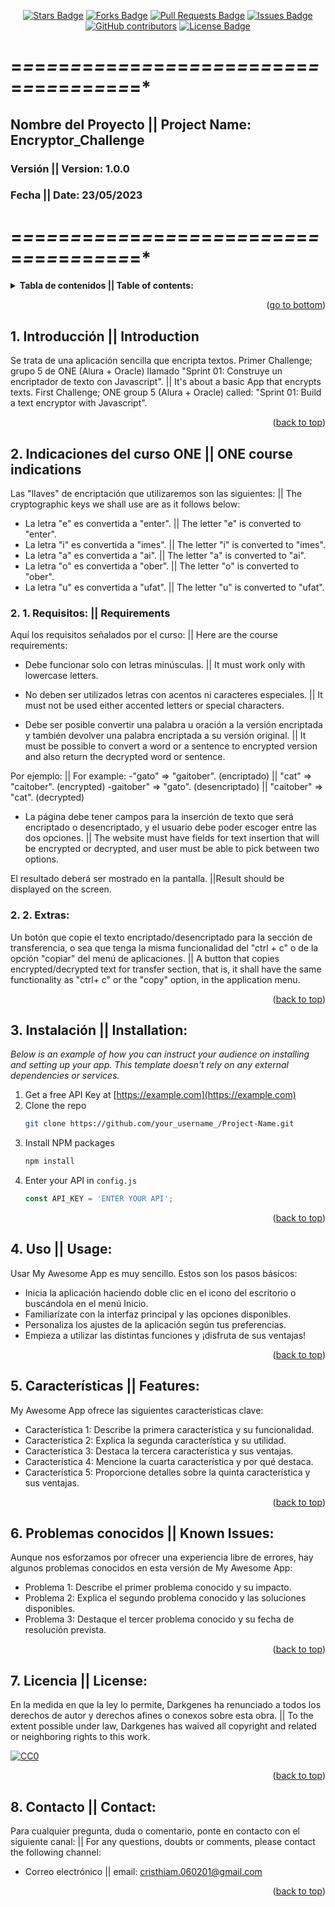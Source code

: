 <a name = "readme-top"></a>

<!--
This was based in Best-README-Template[https://github.com/othneildrew/Best-README-Template/blob/master/README.md#readme-top], and [https://github.com/abhisheknaiidu/awesome-github-profile-readme/blob/master/README.md] 
-->

<!-- Project Shields -->

<div align = "center">
<!-- Stars -->
<a href = "https://github.com/Darkgenes/encryptor_challenge_1_alura/stargazers"><img src = "https://img.shields.io/github/stars/Darkgenes/encryptor_challenge_1_alura" alt = "Stars Badge"/></a>
<!-- Forks -->
<a href = "https://github.com/Darkgenes/encryptor_challenge_1_alura/network/members"><img src = "https://img.shields.io/github/forks/Darkgenes/encryptor_challenge_1_alura" alt = "Forks Badge"/></a>
<!-- Pull requests -->
<a href = "https://github.com/Darkgenes/encryptor_challenge_1_alura/pulls"><img src = "https://img.shields.io/github/issues-pr/Darkgenes/encryptor_challenge_1_alura" alt = "Pull Requests Badge"/></a>
<!-- Issues -->
<a href = "https://github.com/Darkgenes/encryptor_challenge_1_alura/issues"><img src = "https://img.shields.io/github/issues/Darkgenes/encryptor_challenge_1_alura" alt = "Issues Badge"/></a>
<!-- Contribuitors -->
<a href = "https://github.com/Darkgenes/encryptor_challenge_1_alura/graphs/contributors"><img alt = "GitHub contributors" src = "https://img.shields.io/github/contributors/Darkgenes/encryptor_challenge_1_alura?color=2b9348"></a>
<!-- License -->
<a href = "https://github.com/Darkgenes/encryptor_challenge_1_alura/blob/main/LICENSE.txt"><img src = "https://img.shields.io/badge/License-MIT-yellow.svg" alt = "License Badge"/></a>

</div>  

# =*=*=*=*=*=*=*=*=*=*=*=*=*=*=*=*=*=*=*=*=*=*=*=*=*=*=*=*=*=*=*=*=*=*=*=*=*

<h2>Nombre del Proyecto || Project Name: Encryptor_Challenge</h2>
<h3>Versión || Version: 1.0.0</h3>
<h3>Fecha || Date: 23/05/2023</h3>

# =*=*=*=*=*=*=*=*=*=*=*=*=*=*=*=*=*=*=*=*=*=*=*=*=*=*=*=*=*=*=*=*=*=*=*=*=*

<details>
  <summary><b>Tabla de contenidos || Table of contents:</b></summary>
  <ol>
    <li>
      <a href = "#1-introducción--introduction">Introducción || Introduction</a>
    </li>
    <li>
      <a href = "#2-indicaciones-del-curso-one--one-course-indications">Indicaciones del curso ONE || ONE course indications</a>
      <ul>
        <li><a href = "#2-1-requisitos--requirements">Requisitos || Requirements</a></li>
        <li><a href = "#2-2-extras">Extras:</a></li>
      </ul>
    </li>
    <li><a href = "#3-instalación--installation">Instalación || Installation</a></li>
    <li><a href = "#4-uso--usage">Uso || Usage</a></li>
    <li><a href = "#5-características--features">Características || Features</a></li>
    <li><a href = "#6-problemas-conocidos--known-issues">Problemas conocidos || Known Issues</a></li>
    <li><a href = "#7-licencia--license">Licencia || License</a></li>
    <li><a href = "#8-contacto--contact">Contacto || Contact</a></li>
  </ol>
</details>

<p align = "right">(<a href = "#readme-bottom">go to bottom</a>)</p>

## 1. Introducción || Introduction

Se trata de una aplicación sencilla que encripta textos. Primer Challenge; grupo 5 de ONE (Alura + Oracle) llamado "Sprint 01: Construye un encriptador de texto con Javascript". || It's about a basic App that encrypts texts. First Challenge; ONE group 5 (Alura + Oracle) called: "Sprint 01: Build a text encryptor with Javascript". 

<p align = "right">(<a href = "#readme-top">back to top</a>)</p>

## 2. Indicaciones del curso ONE || ONE course indications

Las "llaves" de encriptación que utilizaremos son las siguientes: || The cryptographic keys we shall use are as it follows below:

* La letra "e" es convertida a "enter". || The letter "e" is converted to "enter".
* La letra "i" es convertida a "imes". || The letter "i" is converted to "imes".
* La letra "a" es convertida a "ai". || The letter "a" is converted to "ai".
* La letra "o" es convertida a "ober". || The letter "o" is converted to "ober".
* La letra "u" es convertida a "ufat". || The letter "u" is converted to "ufat".

### 2. 1. Requisitos: || Requirements

Aquí los requisitos señalados por el curso: || Here are the course requirements:

* Debe funcionar solo con letras minúsculas. || It must work only with lowercase letters.

* No deben ser utilizados letras con acentos ni caracteres especiales. || It must not be used either accented letters or special characters.

* Debe ser posible convertir una palabra u oración a la versión encriptada y también devolver una palabra encriptada a su versión original. || It must be possible to convert a word or a sentence to encrypted version and also return the decrypted word or sentence.

Por ejemplo: || For example:
-"gato" => "gaitober". (encriptado) || "cat" => "caitober". (encrypted)
-gaitober" => "gato". (desencriptado) || "caitober" => "cat". (decrypted)

* La página debe tener campos para la inserción de texto que será encriptado o desencriptado, y el usuario debe poder escoger entre las dos opciones. || The website must have fields for text insertion that will be encrypted or decrypted, and user must be able to pick between two options.

El resultado deberá ser mostrado en la pantalla. ||Result should be displayed on the screen.

### 2. 2. Extras:

Un botón que copie el texto encriptado/desencriptado para la sección de transferencia, o sea que tenga la misma funcionalidad del "ctrl + c" o de la opción "copiar" del menú de aplicaciones. || A button that copies encrypted/decrypted text for transfer section, that is, it shall have the same functionality as "ctrl+ c" or the "copy" option, in the application menu.

<p align = "right">(<a href = "#readme-top">back to top</a>)</p>

## 3. Instalación || Installation:

_Below is an example of how you can instruct your audience on installing and setting up your app. This template doesn't rely on any external dependencies or services._

1. Get a free API Key at [https://example.com](https://example.com)
2. Clone the repo
   ```sh
   git clone https://github.com/your_username_/Project-Name.git
   ```
3. Install NPM packages
   ```sh
   npm install
   ```
4. Enter your API in `config.js`
   ```js
   const API_KEY = 'ENTER YOUR API';
   ```

<p align = "right">(<a href = "#readme-top">back to top</a>)</p>

## 4. Uso || Usage:

Usar My Awesome App es muy sencillo. Estos son los pasos básicos:
- Inicia la aplicación haciendo doble clic en el icono del escritorio o buscándola en el menú Inicio.
- Familiarízate con la interfaz principal y las opciones disponibles.
- Personaliza los ajustes de la aplicación según tus preferencias.
- Empieza a utilizar las distintas funciones y ¡disfruta de sus ventajas!

<p align = "right">(<a href = "#readme-top">back to top</a>)</p>

## 5. Características || Features:

My Awesome App ofrece las siguientes características clave:
- Característica 1: Describe la primera característica y su funcionalidad.
- Característica 2: Explica la segunda característica y su utilidad.
- Característica 3: Destaca la tercera característica y sus ventajas.
- Característica 4: Mencione la cuarta característica y por qué destaca.
- Característica 5: Proporcione detalles sobre la quinta característica y sus ventajas.

<p align = "right">(<a href = "#readme-top">back to top</a>)</p>

## 6. Problemas conocidos || Known Issues:

Aunque nos esforzamos por ofrecer una experiencia libre de errores, hay algunos problemas conocidos en esta versión de My Awesome App:
- Problema 1: Describe el primer problema conocido y su impacto.
- Problema 2: Explica el segundo problema conocido y las soluciones disponibles.
- Problema 3: Destaque el tercer problema conocido y su fecha de resolución prevista.

<p align = "right">(<a href = "#readme-top">back to top</a>)</p>

## 7. Licencia || License:

En la medida en que la ley lo permite, Darkgenes ha renunciado a todos los derechos de autor y derechos afines o conexos sobre esta obra. || To the extent possible under law, Darkgenes has waived all copyright and related or neighboring rights to this work.

[![CC0](https://licensebuttons.net/p/zero/1.0/88x31.png)](https://creativecommons.org/publicdomain/zero/1.0/)

<p align = "right">(<a href = "#readme-top">back to top</a>)</p>

## 8. Contacto || Contact:

Para cualquier pregunta, duda o comentario, ponte en contacto con el siguiente canal: || For any questions, doubts or comments, please contact the following channel:
- Correo electrónico || email: cristhiam.060201@gmail.com

<p align = "right">(<a href = "#readme-top">back to top</a>)</p>

<a name = "readme-bottom"></a>
